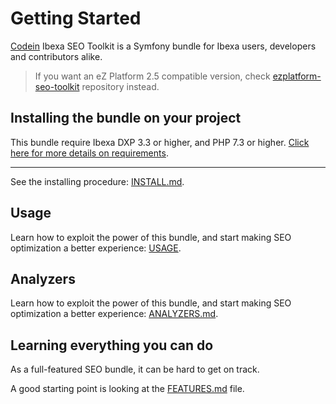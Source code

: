 # Getting Started

[Codein](https://www.codein.fr) Ibexa SEO Toolkit is a Symfony bundle for Ibexa users, developers and contributors alike.

> If you want an eZ Platform 2.5 compatible version, check <a href="https://github.com/Codein-Labs/ezplatform-seo-toolkit">ezplatform-seo-toolkit</a> repository instead.

## Installing the bundle on your project

This bundle require Ibexa DXP 3.3 or higher, and PHP 7.3 or higher.
[Click here for more details on requirements](REQUIREMENTS.md).

____

See the installing procedure: [INSTALL.md](INSTALL.md).

## Usage

Learn how to exploit the power of this bundle, and start making SEO optimization a better experience: [USAGE](./usage).

## Analyzers

Learn how to exploit the power of this bundle, and start making SEO optimization a better experience: [ANALYZERS.md](ANALYZERS.md).

## Learning everything you can do

As a full-featured SEO bundle, it can be hard to get on track.

A good starting point is looking at the [FEATURES.md](FEATURES.md) file.
